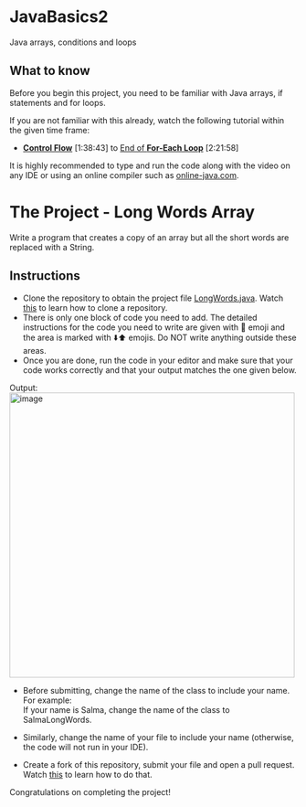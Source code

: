 # JavaBasics2
Java arrays, conditions and loops

## What to know
Before you begin this project, you need to be familiar with Java arrays, if statements and for loops.
  
If you are not familiar with this already, watch the following tutorial within the given time frame:  
- [**Control Flow**](https://youtu.be/eIrMbAQSU34?t=5923) [1:38:43] to [End of **For-Each Loop**](https://youtu.be/eIrMbAQSU34?t=8518) [2:21:58]  
  
It is highly recommended to type and run the code along with the video on any IDE or using an online compiler such as [online-java.com](https://www.online-java.com/online_java_compiler).  

# The Project - Long Words Array
Write a program that creates a copy of an array but all the short words are replaced with a String.

## Instructions
- Clone the repository to obtain the project file [LongWords.java](https://github.com/Github-Amity/JavaBasics2/blob/main/LongWords.java). Watch [this](https://screenrec.com/share/mYGUsDTH9F) to learn how to clone a repository.
- There is only one block of code you need to add. The detailed instructions for the code you need to write are given with 🔴 emoji and the area is marked with ⬇️⬆️ emojis. Do NOT write anything outside these areas.
- Once you are done, run the code in your editor and make sure that your code works correctly and that your output matches the one given below.

Output:  
<img width="499" alt="image" src="https://user-images.githubusercontent.com/85291498/201977059-55976fa8-90b5-4d1e-8f2f-3cd257bdab90.png">
  
- Before submitting, change the name of the class to include your name.  
For example:  
If your name is Salma, change the name of the class to SalmaLongWords.

- Similarly, change the name of your file to include your name (otherwise, the code will not run in your IDE).  
- Create a fork of this repository, submit your file and open a pull request. Watch [this](https://screenrec.com/share/FmnKtd61DW) to learn how to do that.

Congratulations on completing the project!
